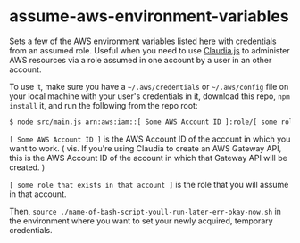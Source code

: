 # assume-aws-environment-variables

Sets a few of the AWS environment variables listed [here][2] with credentials from an assumed role. Useful when you need to use [Claudia.js][1] to administer AWS resources via a role assumed in one account by a user in an other account.

To use it, make sure you have a `~/.aws/credentials` or `~/.aws/config` file on your local machine with your user's credentials in it, download this repo, `npm install` it, and run the following from the repo root:

```bash
$ node src/main.js arn:aws:iam::[ Some AWS Account ID ]:role/[ some role that exists in that account ] > name-of-bash-script-youll-run-later.sh
```

`[ Some AWS Account ID ]` is the AWS Account ID of the account in which you want to work. ( vis. If you're using Claudia to create an AWS Gateway API, this is the AWS Account ID of the account in which that Gateway API will be created. )

`[ some role that exists in that account ]` is the role that you will assume in that account.

Then, `source ./name-of-bash-script-youll-run-later-err-okay-now.sh` in the environment where you want to set your newly acquired, temporary credentials.

   [1]: https://claudiajs.com/
   [2]: https://docs.aws.amazon.com/cli/latest/userguide/cli-environment.html
   
